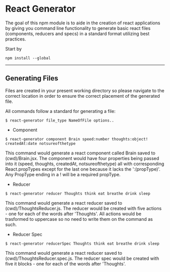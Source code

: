 # React Generator

The goal of this npm module is to aide in the creation of react applications by giving you command line functionality to generate basic react files (components, reducers and specs) in a standard format utilizing best practices.

Start by
```
npm install --global
```

---

## Generating Files

Files are created in your present working directory so please navigate to the correct location in order to ensure the correct placement of the generated file.

All commands follow a standard for generating a file:
```
$ react-generator file_type NameOfFile options..
```

* Component
```
$ react-generator component Brain speed:number thoughts:object! createdAt:date notsureofthetype
```

This command would generate a react component called Brain saved to (cwd)/Brain.jsx. The component would have four properties being passed into it (speed, thoughts, createdAt, notsureofthetype) all with corresponding React.propTypes except for the last one because it lacks the ':(propType)'. Any PropType ending in a ! will be a required propType.


* Reducer
```
$ react-generator reducer Thoughts think eat breathe drink sleep
```
This command would generate a react reducer saved to (cwd)/ThoughtsReducer.js. The reducer would be created with five actions - one for each of the words after 'Thoughts'. All actions would be trasformed to uppercase so no need to write them on the command as such.


* Reducer Spec
```
$ react-generator reducerSpec Thoughts think eat breathe drink sleep
```

This command would generate a react reducer saved to (cwd)/ThoughtsReducer.spec.js. The reducer spec would be created with five it blocks - one for each of the words after 'Thoughts'.





